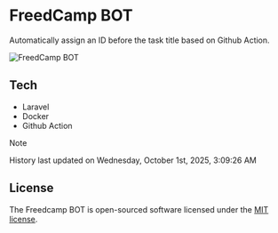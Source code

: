 # FreedCamp BOT

Automatically assign an ID before the task title based on Github Action.

![FreedCamp BOT](https://repository-images.githubusercontent.com/737932867/7d34798b-2680-471c-b089-a78a718d3d6a)

## Tech

- Laravel
- Docker
- Github Action

> [!NOTE]  
> History last updated on Wednesday, October 1st, 2025, 3:09:26 AM

## License

The Freedcamp BOT is open-sourced software licensed under the [MIT license](https://opensource.org/licenses/MIT).
